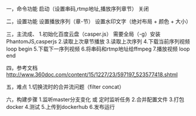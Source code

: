一，命令功能
启动（设置串码,rtmp地址,播放序列章节）
关闭

二，设置功能
设置播放序列（章-节）
设置水印文字（绝对布局 + 颜色 + 大小）

三，主流成、
1.初始化百度云盘（casper.js）
	需要全局（-g）安装PhantomJS,casperjs
2.读取上次章节播放
3.读取上次序列
4.下载当前序列视频
loop begin
5.下载下一序列视频
6.将串码和rtmp地址给ffmpeg
7.播放视频
loop end

四，参考文档
http://www.360doc.com/content/15/1227/23/597197_523577418.shtml

五，难点
1.切换流时的合并流问题（filter concat）

六，构建步骤
1.监听master分支变化 或 定时监听任务
2.合并配置文件
3.打包docker
4.测试
5.上传到dockerhub
6.发布运行